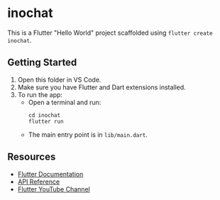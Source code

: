 # inochat

This is a Flutter "Hello World" project scaffolded using `flutter create inochat`.

## Getting Started

1. Open this folder in VS Code.
2. Make sure you have Flutter and Dart extensions installed.
3. To run the app:
   - Open a terminal and run:
     ```
     cd inochat
     flutter run
     ```
   - The main entry point is in `lib/main.dart`.

## Resources

- [Flutter Documentation](https://docs.flutter.dev/)
- [API Reference](https://api.flutter.dev/)
- [Flutter YouTube Channel](https://www.youtube.com/c/flutterdev)
